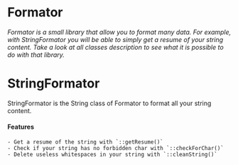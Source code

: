 # Formator

*Formator is a small library that allow you to format many data.
For example, with StringFormator you will be able to simply get a resume of your string content.
Take a look at all classes description to see what it is possible to do with that library.*

# StringFormator

StringFormator is the String class of Formator to format all your string content.

#### Features

    - Get a resume of the string with `::getResume()`
    - Check if your string has no forbidden char with `::checkForChar()`
    - Delete useless whitespaces in your string with `::cleanString()`
